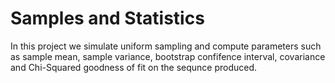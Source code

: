 # Samples and Statistics
In this project we simulate uniform sampling and compute parameters such as sample mean, sample variance, bootstrap confifence interval, covariance and Chi-Squared goodness of fit on the sequnce produced.
